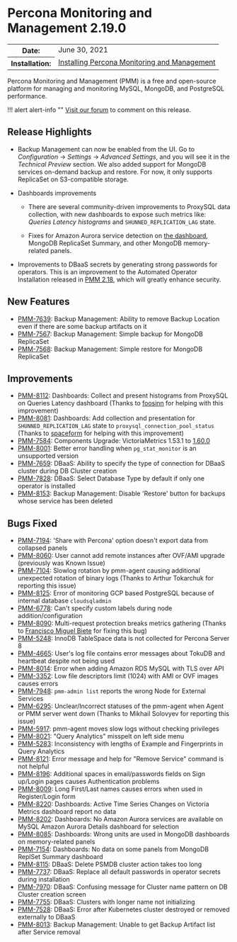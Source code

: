 # Percona Monitoring and Management 2.19.0

<table class="docutils field-list" frame="void" rules="none">
  <colgroup>
    <col class="field-name">
    <col class="field-body">
  </colgroup>
  <tbody valign="top">
    <tr class="field-odd field">
      <th class="field-name">Date:</th>
      <td class="field-body">June 30, 2021</td>
    </tr>
    <tr class="field-even field">
      <th class="field-name">Installation:</th>
      <td class="field-body">
        <a class="reference external" href="https://www.percona.com/software/pmm/quickstart">Installing Percona Monitoring and Management</a></td>
    </tr>
  </tbody>
</table>

Percona Monitoring and Management (PMM) is a free and open-source platform for managing and monitoring MySQL, MongoDB, and PostgreSQL performance.

!!! alert alert-info ""
    [Visit our forum](https://forums.percona.com/t/percona-monitoring-and-management-2-19-0-released/11174) to comment on this release.

## Release Highlights

- Backup Management can now be enabled from the UI. Go to <i class="uil uil-cog"></i> *Configuration* → <i class="uil uil-setting"></i> *Settings* → *Advanced Settings*, and you will see it in the *Technical Preview* section. We also added support for MongoDB services on-demand backup and restore. For now, it only supports ReplicaSet on S3-compatible storage.

- Dashboards improvements

    - There are several community-driven improvements to ProxySQL data collection, with new dashboards to expose such metrics like: *Queries Latency histograms* and `SHUNNED_REPLICATION_LAG` state.

    - Fixes for Amazon Aurora service detection on [the dashboard](https://pmmdemo.percona.com/graph/d/mysql-amazonaurora/mysql-amazon-aurora-details?var-service_name=rds-aurora57-instance-1), MongoDB ReplicaSet Summary, and other MongoDB memory-related panels.

- Improvements to DBaaS secrets by generating strong passwords for operators. This is an improvement to the Automated Operator Installation released in [PMM 2.18](2.18.0.md), which will greatly enhance security.

## New Features

- [PMM-7639](https://jira.percona.com/browse/PMM-7639): Backup Management: Ability to remove Backup Location even if there are some backup artifacts on it
- [PMM-7567](https://jira.percona.com/browse/PMM-7567): Backup Management: Simple backup for MongoDB ReplicaSet
- [PMM-7568](https://jira.percona.com/browse/PMM-7568): Backup Management: Simple restore for MongoDB ReplicaSet

## Improvements

- [PMM-8112](https://jira.percona.com/browse/PMM-8112): Dashboards: Collect and present histograms from ProxySQL on Queries Latency dashboard (Thanks to [foosinn](https://github.com/foosinn) for helping with this improvement)
- [PMM-8081](https://jira.percona.com/browse/PMM-8081): Dashboards: Add collection and presentation for `SHUNNED_REPLICATION_LAG` state to `proxysql_connection_pool_status` (Thanks to [spaceform](https://github.com/spaceform) for helping with this improvement)
- [PMM-7584](https://jira.percona.com/browse/PMM-7584): Components Upgrade: VictoriaMetrics 1.53.1 to [1.60.0](https://github.com/VictoriaMetrics/VictoriaMetrics/releases/tag/v1.60.0)
- [PMM-8001](https://jira.percona.com/browse/PMM-8001): Better error handling when `pg_stat_monitor` is an unsupported version
- [PMM-7659](https://jira.percona.com/browse/PMM-7659): DBaaS: Ability to specify the type of connection for DBaaS cluster during DB Cluster creation
- [PMM-7828](https://jira.percona.com/browse/PMM-7828): DBaaS: Select Database Type by default if only one operator is installed
- [PMM-8153](https://jira.percona.com/browse/PMM-8153): Backup Management: Disable 'Restore' button for backups whose service has been deleted

## Bugs Fixed

- [PMM-7194](https://jira.percona.com/browse/PMM-7194): 'Share with Percona' option doesn't export data from collapsed panels
- [PMM-8060](https://jira.percona.com/browse/PMM-8060): User cannot add remote instances after OVF/AMI upgrade (previously was Known Issue)
- [PMM-7104](https://jira.percona.com/browse/PMM-7104): Slowlog rotation by pmm-agent causing additional unexpected rotation of binary logs (Thanks to Arthur Tokarchuk for reporting this issue)
- [PMM-8125](https://jira.percona.com/browse/PMM-8125): Error of monitoring GCP based PostgreSQL because of internal database `cloudsqladmin`
- [PMM-6778](https://jira.percona.com/browse/PMM-6778): Can't specify custom labels during node addition/configuration
- [PMM-8090](https://jira.percona.com/browse/PMM-8090): Multi-request protection breaks metrics gathering (Thanks to [Francisco Miguel Biete](https://github.com/fmbiete) for fixing this bug)
- [PMM-5248](https://jira.percona.com/browse/PMM-5248): InnoDB TableSpace data is not collected for Percona Server 8
- [PMM-4665](https://jira.percona.com/browse/PMM-4665): User's log file contains error messages about TokuDB and heartbeat despite not being used
- [PMM-8014](https://jira.percona.com/browse/PMM-8014): Error when adding Amazon RDS MySQL with TLS over API
- [PMM-3352](https://jira.percona.com/browse/PMM-3352): Low file descriptors limit (1024) with AMI or OVF images causes errors
- [PMM-7948](https://jira.percona.com/browse/PMM-7948): `pmm-admin list` reports the wrong Node for External Services
- [PMM-6295](https://jira.percona.com/browse/PMM-6295): Unclear/Incorrect statuses of the pmm-agent when Agent or PMM server went down (Thanks to Mikhail Solovyev for reporting this issue)
- [PMM-5917](https://jira.percona.com/browse/PMM-5917): pmm-agent moves slow logs without checking privileges
- [PMM-8021](https://jira.percona.com/browse/PMM-8021): "Query Analytics" misspelt on left side menu
- [PMM-5283](https://jira.percona.com/browse/PMM-5283): Inconsistency with lengths of Example and Fingerprints in Query Analytics
- [PMM-8121](https://jira.percona.com/browse/PMM-8121): Error message and help for "Remove Service" command is not helpful
- [PMM-8196](https://jira.percona.com/browse/PMM-8196): Additional spaces in email/passwords fields on Sign up/Login pages causes Authentication problems
- [PMM-8009](https://jira.percona.com/browse/PMM-8009): Long First/Last names causes errors when used in Register/Login form
- [PMM-8220](https://jira.percona.com/browse/PMM-8220): Dashboards: Active Time Series Changes on Victoria Metrics dashboard report no data
- [PMM-8202](https://jira.percona.com/browse/PMM-8202): Dashboards: No Amazon Aurora services are available on MySQL Amazon Aurora Details dashboard for selection
- [PMM-8085](https://jira.percona.com/browse/PMM-8085): Dashboards: Wrong units are used in MongoDB dashboards on memory-related panels
- [PMM-7154](https://jira.percona.com/browse/PMM-7154): Dashboards: No data on some panels from MongoDB ReplSet Summary dashboard
- [PMM-8115](https://jira.percona.com/browse/PMM-8115): DBaaS: Delete PSMDB cluster action takes too long
- [PMM-7737](https://jira.percona.com/browse/PMM-7737): DBaaS: Replace all default passwords in operator secrets during installation
- [PMM-7970](https://jira.percona.com/browse/PMM-7970): DBaaS: Confusing message for Cluster name pattern on DB Cluster creation screen
- [PMM-7755](https://jira.percona.com/browse/PMM-7755): DBaaS: Clusters with longer name not initializing
- [PMM-7528](https://jira.percona.com/browse/PMM-7528): DBaaS: Error after Kubernetes cluster destroyed or removed externally to DBaaS
- [PMM-8013](https://jira.percona.com/browse/PMM-8013): Backup Management: Unable to get Backup Artifact list after Service removal
